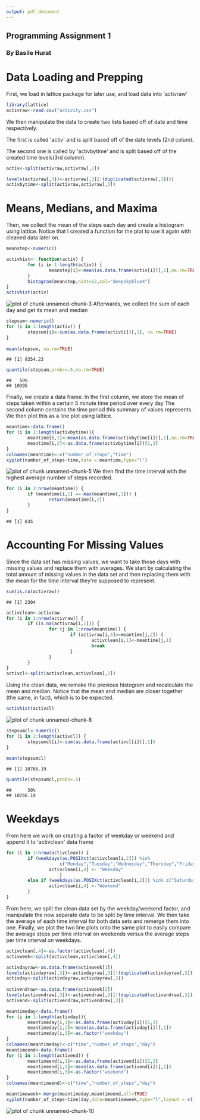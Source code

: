 ```yaml
---
output: pdf_document
---
```


Programming Assignment 1
------------------------
### By Basile Hurat

# Data Loading and Prepping
First, we load in lattice package for later use, and load data into 'activraw'

```r
library(lattice)
activraw<-read.csv("activity.csv")
```
We then manipulate the data to create two lists based off of date and time 
respectively. 

The first is called 'activ' and is split based off of the date levels (2nd colum). 

The second one is called by 'activbytime' and is split based off of the created time
levels(3rd column).

```r
activ<-split(activraw,activraw[,2])

levels(activraw[,3])<-activraw[,3][!(duplicated(activraw[,3]))]
activbytime<-split(activraw,activraw[,3])
```
# Means, Medians, and Maxima
Then, we collect the mean of the steps each day and create a histogram using lattice. Notice that I created a function for the plot to use it again with cleaned data later on. 

```r
meanstep<-numeric()

activhist<- function(activ) {
        for (i in 1:length(activ)) {
                meanstep[i]<-mean(as.data.frame(activ[i])[,1],na.rm=TRUE)
        }
        histogram(meanstep,nint=12,col="deepskyblue4")
}
activhist(activ)
```

![plot of chunk unnamed-chunk-3](figure/unnamed-chunk-3-1.png) 
Afterwards, we collect the sum of each day and get its mean and median

```r
stepsum<-numeric()
for (i in 1:length(activ)) {
        stepsum[i]<-sum(as.data.frame(activ[i])[,1], na.rm=TRUE)
}
        
mean(stepsum, na.rm=TRUE)
```

```
## [1] 9354.23
```

```r
quantile(stepsum,probs=.5,na.rm=TRUE)
```

```
##   50% 
## 10395
```
Finally, we create a data frame. In the first column, we store the mean of steps taken within a certain 5 minute time period over every day The second column contains the time period this summary of values represents. We then plot this as a line plot using lattice.

```r
meantime<-data.frame()
for (i in 1:length(activbytime)){
        meantime[i,1]<-mean(as.data.frame(activbytime[i])[,1],na.rm=TRUE)
        meantime[i,2]<-as.data.frame(activbytime[i])[1,3]
}
colnames(meantime)<-c("number_of_steps","time")
xyplot(number_of_steps~time,data = meantime,type="l")
```

![plot of chunk unnamed-chunk-5](figure/unnamed-chunk-5-1.png) 
We then find the time interval  with the highest average number of steps recorded.

```r
for (i in 1:nrow(meantime)) {
        if (meantime[i,1] == max(meantime[,1])) {
                return(meantime[i,2])
        }
}
```

```
## [1] 835
```
# Accounting For Missing Values
Since the data set has missing values, we want to take those days with missing values and replace them with averages. We start by calculating the total amount of missing values in the data set and then replacing them with the mean for the time interval they're supposed to represent. 

```r
sum(is.na(activraw))
```

```
## [1] 2304
```

```r
activclean<-activraw
for (i in 1:nrow(activraw)) {
        if (is.na(activraw[i,1])) {
                for (j in 1:nrow(meantime)) {
                        if (activraw[i,3]==meantime[j,2]) {
                                activclean[i,1]<-meantime[j,1]
                                break
                        }
                }
        }
}
activcl<-split(activclean,activclean[,2])
```
Using the clean data, we remake the previous histogram and recalculate the mean and median. Notice that the mean and median are closer together (the same, in fact), which is to be expected.

```r
activhist(activcl)
```

![plot of chunk unnamed-chunk-8](figure/unnamed-chunk-8-1.png) 

```r
stepsumcl<-numeric()
for (i in 1:length(activcl)) {
        stepsumcl[i]<-sum(as.data.frame(activcl[i])[,1])
}
        
mean(stepsumcl)
```

```
## [1] 10766.19
```

```r
quantile(stepsumcl,probs=.5)
```

```
##      50% 
## 10766.19
```
# Weekdays
From here we work on creating a factor of weekday or weekend and append it to 'activclean' data frame

```r
for (i in 1:nrow(activclean)) {
        if (weekdays(as.POSIXct(activclean[i,2])) %in%
                    c("Monday","Tuesday","Wednesday","Thursday","Friday")) {
                activclean[i,4] <- "Weekday"
                    }
        else if (weekdays(as.POSIXct(activclean[i,2])) %in% c("Saturday","Sunday")) {
                activclean[i,4] <-"Weekend"
        }
}
```
From here, we split the clean data set by the weekday/weekend factor, and manipulate the now separate data to be split by time interval. We then take the average of each time interval for both data sets and remerge them into one. Finally, we plot the two line plots onto the same plot to easily compare the average steps per time interval on weekends versus the average steps per time interval on weekdays. 

```r
activclean[,4]<-as.factor(activclean[,4])
activweek<-split(activclean,activclean[,4])

activdayraw<-as.data.frame(activweek[1])
levels(activdayraw[,3])<-activdayraw[,3][!(duplicated(activdayraw[,3]))]
activday<-split(activdayraw,activdayraw[,3])
               
activendraw<-as.data.frame(activweek[2])
levels(activendraw[,3])<-activendraw[,3][!(duplicated(activendraw[,3]))]
activend<-split(activendraw,activendraw[,3])

meantimeday<-data.frame()
for (i in 1:length(activday)){
        meantimeday[i,1]<-as.data.frame(activday[i])[1,3]
        meantimeday[i,2]<-mean(as.data.frame(activday[i])[,1])
        meantimeday[i,3]<-as.factor("weekday")
}
colnames(meantimeday)<-c("time","number_of_steps","day")
meantimeend<-data.frame()
for (i in 1:length(activend)) {
        meantimeend[i,1]<-as.data.frame(activend[i])[1,3]
        meantimeend[i,2]<-mean(as.data.frame(activend[i])[,1])
        meantimeend[i,3]<-as.factor("weekend")
}
colnames(meantimeend)<-c("time","number_of_steps","day")

meantimeweek<-merge(meantimeday,meantimeend,all=TRUE)
xyplot(number_of_steps~time|day,data=meantimeweek,type="l",layout = c(1, 2))
```

![plot of chunk unnamed-chunk-10](figure/unnamed-chunk-10-1.png) 


